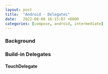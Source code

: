 ```yaml
---
layout: post
title:  "Android - Delegates"
date:   2022-08-08 16:15:07 +0800
categories: [compose, android, intermediate]
---
```


### Background



### Build-in Delegates
#### TouchDelegate
